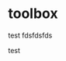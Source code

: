 # toolbox

test
fdsfdsfds

<!-- Random value added on Mon Aug 18 14:30:02 -03 2025: 20250818_143000_9e1818c7 -->

<!-- Random value added on Mon Aug 18 14:45:51 -03 2025: 20250818_144549_5fd72483 -->

<!-- Random value added on Mon Aug 18 14:49:55 -03 2025: 20250818_144953_a0cf3c12 -->

<!-- Random value added on Mon Aug 18 15:21:19 -03 2025: 20250818_152118_16e162a6 -->
test
